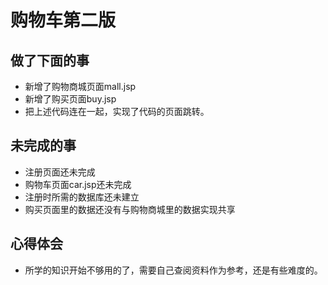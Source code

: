 # 购物车第二版
## 做了下面的事
- 新增了购物商城页面mall.jsp
- 新增了购买页面buy.jsp
- 把上述代码连在一起，实现了代码的页面跳转。
## 未完成的事
- 注册页面还未完成
- 购物车页面car.jsp还未完成
- 注册时所需的数据库还未建立
- 购买页面里的数据还没有与购物商城里的数据实现共享
## 心得体会
- 所学的知识开始不够用的了，需要自己查阅资料作为参考，还是有些难度的。

